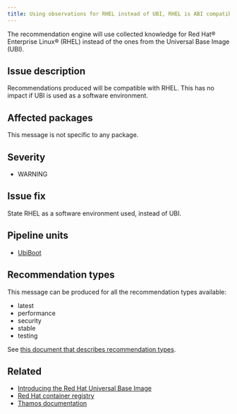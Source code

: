 ```yaml
---
title: Using observations for RHEL instead of UBI, RHEL is ABI compatible with UBI
---
```


The recommendation engine will use collected knowledge for Red Hat® Enterprise
Linux® (RHEL) instead of the ones from the Universal Base Image (UBI).

## Issue description

Recommendations produced will be compatible with RHEL. This has no
impact if UBI is used as a software environment.

## Affected packages

This message is not specific to any package.

## Severity

 * WARNING

## Issue fix

State RHEL as a software environment used, instead of UBI.

## Pipeline units

 * [UbiBoot](https://thoth-station.ninja/docs/developers/adviser/thoth.adviser.boots.html#thoth.adviser.boots.UbiBoot)

## Recommendation types

This message can be produced for all the recommendation types available:

 * latest
 * performance
 * security
 * stable
 * testing

See [this document that describes recommendation
types](http://thoth-station.ninja/recommendation-types).

## Related

 * [Introducing the Red Hat Universal Base Image][1]
 * [Red Hat container registry][2]
 * [Thamos documentation][3]

[1]: https://www.redhat.com/en/blog/introducing-red-hat-universal-base-image
[2]: https://catalog.redhat.com/software/containers/explore
[3]: https://thoth-station.ninja/docs/developers/thamos/index.html
